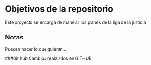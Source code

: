 # Objetivos de la repositorio

Este proyecto se encarga de manejar los planes de la liga de la justicia


## Notas
Pueden hacer lo que quieran...


###Git hub
Cambios realziados en GITHUB
